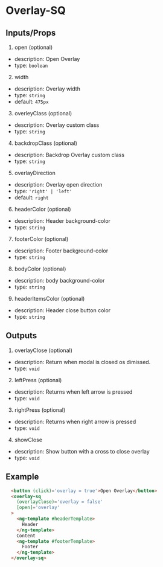# Overlay-SQ

## Inputs/Props

1. open (optional)
  - description: Open Overlay
  - type: `boolean`

2. width
  - description: Overlay width
  - type: `string`
  - default: `475px`

3. overleyClass (optional)
  - description: Overlay custom class
  - type: `string`

4. backdropClass (optional)
  - description: Backdrop Overlay custom class
  - type: `string`

5. overlayDirection
  - description: Overlay open direction
  - type: `'right' | 'left'`
  - default: `right`

6. headerColor (optional)
  - description: Header background-color
  - type: `string`

7. footerColor (optional)
  - description: Footer background-color
  - type: `string`

8. bodyColor (optional)
  - description: body background-color
  - type: `string`

9. headerItemsColor (optional)
  - description: Header close button color
  - type: `string`

## Outputs

1. overlayClose (optional)
  - description: Return when modal is closed os dimissed.
  - type: `void`

2. leftPress (optional)
  - description: Returns when left arrow is pressed
  - type: `void`

3. rightPress (optional)
  - description: Returns when right arrow is pressed
  - type: `void`

4. showClose
  - description: Show button with a cross to close overlay
  - type: `void`

## Example

```html
  <button (click)='overlay = true'>Open Overlay</button>
  <overlay-sq
    (overlayClose)='overlay = false'
    [open]='overlay'
  >
    <ng-template #headerTemplate>
      Header
    </ng-template>
    Content
    <ng-template #footerTemplate>
      Footer
    </ng-template>
  </overlay-sq>
```